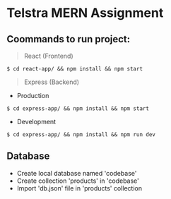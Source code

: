 # Telstra MERN Assignment

## Coommands to run project:

> React (Frontend)

```
$ cd react-app/ && npm install && npm start
```

> Express (Backend)

- Production

```
$ cd express-app/ && npm install && npm start
```

- Development

```
$ cd express-app/ && npm install && npm run dev
```

## Database

- Create local database named 'codebase'
- Create collection 'products' in 'codebase'
- Import 'db.json' file in 'products' collection
